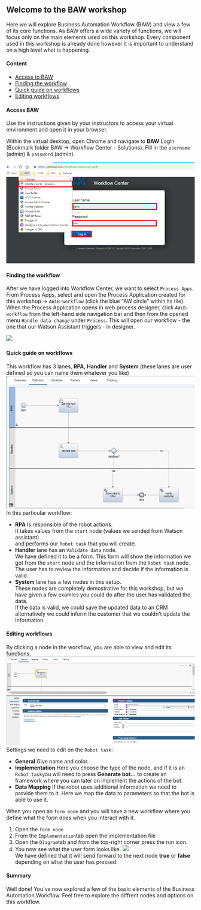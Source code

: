 ## Welcome to the BAW workshop
Here we will explore Business Automation Workflow (BAW) and view a few of its core functions. As BAW offers a wide variety of functions, we will focus only on the main elements used on this workshop. Every component used in this workshop is already done however it is important to understand on a high level what is happening. 

#### Content
- [Access to BAW](#access-baw)
- [Finding the workflow](#finding-the-workflow)
- [Quick guide on workflows](#quick-guide-on-workflows)
- [Editing workflows](#editing-workflows)  

#### Access BAW
Use the instructions given by your instructors to access your virtual environment and open it in your browser.

Within the virtual desktop, open Chrome and navigate to **BAW** Login (Bookmark folder BAW -> Workflow Center - Solutions). Fill in the ``username`` (admin) & ``password`` (admin).

![](./images/BAW_Login.png)

#### Finding the workflow  

After we have logged into Workflow Center, we want to select ``Process Apps``. From Process Apps, select and open the Process Application created for this workshop -> ``AWiB-workflow`` (click the blue "AW circle" within its tile). When the Process Application opens in web process designer, click ``AWiB-workflow`` from the left-hand side navigation bar and then from the opened menu ``Handle data change`` under ``Process``. This will open our workflow - the one that our Watson Assistant triggers - in designer.

![](./images/BAW_Workflow.gif)

#### Quick guide on workflows
This workflow has 3 lanes, **RPA**, **Handler** and **System** (these lanes are user defined so you can name them whatever you like)  
![](./images/BAW_Design.png)  
In this particular workflow:  
- **RPA** Is responsible of the robot actions.  
It takes values from the ``start`` node (values we sended from Watson assistant)  
and performs our ``Robot task`` that you will create.  
- **Handler** lane has an ``Validate data`` node.  
We have defined it to be a form. This form will show the information we got from the ``start`` node and the information from the ``Robot task`` node.  
The user has to review the information and decide if the information is valid.
- **System** lane has a few nodes in this setup.  
These nodes are completely demostrative for this workshop, but we have given a few examles you could do after the user has validated the data.  
If the data is valid, we could save the updated data to an CRM alternatively we could inform the customer that we couldn't update the information.   
#### Editing workflows
By clicking a node in the workflow, you are able to view and edit its functions.  
![](./images/Robot_Info.png)   
Settings we need to edit on the ``Robot task``:  
- **General** Give name and color. 
- **Implementation** Here you choose the type of the node, and if it is an ``Robot task``you will need to press **Generate bot...** to create an framework where you can later on implement the actions of the bot.  
- **Data Mapping** If the robot uses additional information we need to provide them to it. Here we map the data to parameters so that the bot is able to use it.

When you open an ``form node`` and you will have a new workflow where you define what the form does when you interact with it.
1. Open the ``form node``
2. From the ``Implementation``tab open the implementation file
3. Open the ``Diagram``tab and from the top-right corner press the run icon.
4. You now see what the user form looks like.
![](./images/Form_Workflow.gif)  
We have defined that it will send forward to the next node __true__ or __false__ depending on what the user has pressed.  

#### Summary
Well done! You've now explored a few of the basic elements of the Business Automation Workflow. Feel free to explore the diffrent nodes and options on this workflow.
